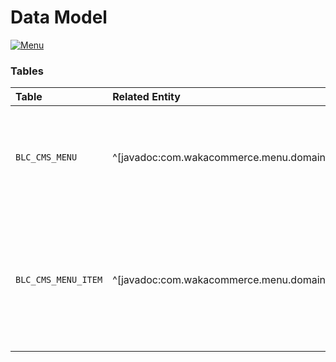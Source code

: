 # Data Model

[![Menu](MenuERD.png)](\_img/MenuERD.png)

### Tables


| Table                            | Related Entity                                                                                 | Description                                                                                         |
| :------------------------------- | :--------------------------------------------------------------------------------------------- | :-------------------------------------------------------------------------------------------------- |
| `BLC_CMS_MENU`                   | ^[javadoc:com.wakacommerce.menu.domain.Menu]                                              | Represents a menu, typically to drive the display of navigation on a website.                       |
| `BLC_CMS_MENU_ITEM`              | ^[javadoc:com.wakacommerce.menu.domain.MenuItem]                                          | Represents a menu item. Can be of different types: Link, Category, Page, Submenu, Product, Custom...|
